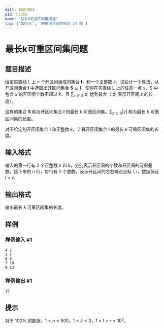 ```yaml
---
diff: 省选/NOI-
pid: P3358
name: "最长k可重区间集问题"
tag: ['O2优化', '网络流与线性规划 24 题']
---
```

# 最长k可重区间集问题
## 题目描述

给定实直线 $\text{L}$ 上 $n$ 个开区间组成的集合 $\mathbf{I}$，和一个正整数 $k$，试设计一个算法，从开区间集合 $\mathbf{I}$ 中选取出开区间集合 $\mathbf{S}\subseteq\mathbf{I}$，使得在实直线 $\text{L}$ 上的任意一点 $x$，$\text{S}$ 中包含 $x$ 的开区间个数不超过 $k$，且 $\sum_{z\in\text{S}}\lvert z\rvert$ 达到最大（$\lvert z\rvert$ 表示开区间 $z$ 的长度）。

这样的集合 $\mathbf{S}$ 称为开区间集合 $\mathbf{I}$ 的最长 $k$ 可重区间集。$\sum_{z\in\text{S}}\lvert z\rvert$ 称为最长 $k$ 可重区间集的长度。

对于给定的开区间集合 $\mathbf{I}$ 和正整数 $k$，计算开区间集合 $\mathbf{I}$ 的最长 $k$ 可重区间集的长度。
## 输入格式

输入的第一行有 $2$ 个正整数 $n$ 和 $k$，分别表示开区间的个数和开区间的可重叠数。接下来的 $n$ 行，每行有 $2$ 个整数，表示开区间的左右端点坐标 $l,r$，数据保证 $l<r$。
## 输出格式

输出最长 $k$ 可重区间集的长度。
## 样例

### 样例输入 #1
```
4 2
1 7
6 8
7 10
9 13 
```
### 样例输出 #1
```
15
```
## 提示

对于 $100\%$ 的数据，$1\le n\le 500$，$1\le k\le 3$，$1 \le l < r \le 10^5$。
